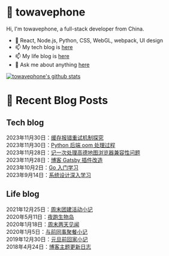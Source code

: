 # :ramen: towavephone
Hi, I'm towavephone, a full-stack developer from China.

- 🌱 React, Node.js, Python, CSS, WebGL, webpack, UI design
- 📫 My tech blog is [here](https://blog.towavephone.com/)
- 📫 My life blog is [here](https://www.towavephone.com/)
- 💬 Ask me about anything [here](https://github.com/towavephone/towavephone/issues)

[![towavephone's github stats](https://github-readme-stats.zohan.tech/api?username=towavephone)](https://github.com/anuraghazra/github-readme-stats)

# :memo: Recent Blog Posts

## Tech blog
<!-- tech blog start -->
2023年11月30日：[缓存报错重试机制探究](https://blog.towavephone.com/cache-error-retry-process/)  
2023年11月30日：[Python 后端 oom 处理过程](https://blog.towavephone.com/python-backend-oom-process/)  
2023年11月28日：[记一次处理高德地图浏览器兼容性问题](https://blog.towavephone.com/amap-browser-compatibility/)  
2023年11月28日：[博客 Gatsby 插件改造](https://blog.towavephone.com/gatsby-plugin-transformation/)  
2023年10月2日：[Go 入门学习](https://blog.towavephone.com/go-introduce-learn/)  
2023年9月14日：[系统设计深入学习](https://blog.towavephone.com/system-design-deep-learn/)  
<!-- tech blog end -->

## Life blog
<!-- life blog start -->
2021年12月25日：[周末团建活动小记](https://www.towavephone.com/2021/12/25/weekend-company-tour/)  
2020年5月11日：[夜跑生物岛](https://www.towavephone.com/2020/05/11/run-in-bio-island/)  
2020年1月18日：[周末两天见闻](https://www.towavephone.com/2020/01/18/weekend-story/)  
2020年1月5日：[与前同事聚餐小记](https://www.towavephone.com/2020/01/05/former-colleagues-dinner/)  
2019年12月30日：[元旦前回家小记](https://www.towavephone.com/2019/12/30/new-year-day-go-home/)  
2018年4月24日：[博客主题更新日志](https://www.towavephone.com/2018/04/24/update/)  
<!-- life blog end -->
